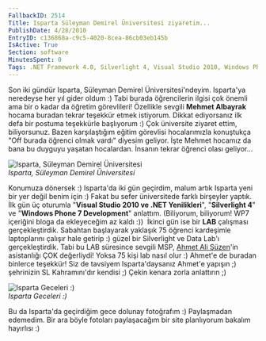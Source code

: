 ```yaml
---
FallbackID: 2514
Title: Isparta Süleyman Demirel Üniversitesi ziyaretim...
PublishDate: 4/28/2010
EntryID: c136868a-c9c5-4020-8cea-86cb03eb145b
IsActive: True
Section: software
MinutesSpent: 0
Tags: .NET Framework 4.0, Silverlight 4, Visual Studio 2010, Windows Phone 7, Windows Phone
---
```

Son iki gündür Isparta, Süleyman Demirel Üniversitesi'ndeyim. Isparta'ya
neredeyse her yıl gider oldum :) Tabi burada öğrencilerin ilgisi çok
önemli ama bir o kadar da öğretim görevlileri! Özellikle sevgili
**Mehmet Albayrak** hocama buradan tekrar teşekkür etmek istiyorum.
Dikkat ediyorsanız ilk defa bir postuma teşekkürle başlıyorum :) Çok
üniversite ziyaret ettim, biliyorsunuz. Bazen karşılaştığım eğitim
görevlisi hocalarımızla konuştukça "Off burada öğrenci olmak vardı"
diyesim geliyor. İşte Mehmet hocamız da bana bu duyguyu yaşatan
hocalardan. İnsanın tekrar öğrenci olası geliyor...

![Isparta, Süleyman Demirel
Üniversitesi](http://cdn.daron.yondem.com/assets/2514/27042010_1.jpg)\
*Isparta, Süleyman Demirel Üniversitesi*

Konumuza dönersek :) Isparta'da iki gün geçirdim, malum artık Isparta
yeni bir yer değil benim için :) Fakat bu sefer üniversitede farklı
birşeyler yaptık. İlk gün üç oturumla "**Visual Studio 2010 ve .NET
Yenilikleri**", "**Silverlight 4**" ve "**Windows Phone 7 Development**"
anlattım. (Biliyorum, biliyorum! WP7 içeriğini bloga da ekleyeceğim az
kaldı :))  İkinci gün ise bir **LAB** çalışması gerçekleştirdik.
Sabahtan başlayarak yaklaşık 75 öğrenci kardeşimle laptoplarını çalışır
hale getirip :) güzel bir Silverlight ve Data Lab'ı gerçekleştirdik.
Tabi bu LAB süresince sevgili MSP, [Ahmet Ali
Süzen](http://www.ahmetalisuzen.com/)'in asistanlığı ÇOK değerliydi!
Yoksa 75 kişi lab nasıl olur :) Ahmet'e de buradan binlerce teşekkür!
Siz de tavsiyem Isparta'daysanız Ahmet'e yapışın ;) şehrinizin SL
Kahramını'dır kendisi ;) Çekin kenara zorla anlattırın ;)

![Isparta Geceleri
:)](http://cdn.daron.yondem.com/assets/2514/24022010_2.jpg)\
*Isparta Geceleri :)*

Bu da Isparta'da geçirdiğim gece dolunay fotoğrafım :) Paylaşmadan
edemedim. Bir ara böyle fotoları paylaşacağım bir site planlıyorum
bakalım hayırlısı :)


